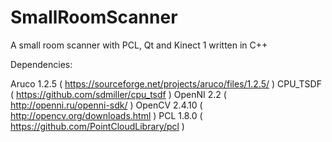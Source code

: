 # SmallRoomScanner
A small room scanner with PCL, Qt and Kinect 1 written in C++

Dependencies:

Aruco 1.2.5   ( https://sourceforge.net/projects/aruco/files/1.2.5/ )
CPU_TSDF      ( https://github.com/sdmiller/cpu_tsdf )
OpenNI 2.2    ( http://openni.ru/openni-sdk/ )
OpenCV 2.4.10 ( http://opencv.org/downloads.html )
PCL 1.8.0     ( https://github.com/PointCloudLibrary/pcl )
